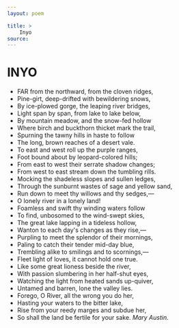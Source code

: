 ```yaml
---
layout: poem

title: >
    Inyo
source: 
---
```


        	 
# INYO

  - FAR from the northward, from the cloven ridges,
 -    Pine-girt, deep-drifted with bewildering snows,
 - By ice-plowed gorge, the leaping river bridges,
 -    Light span by span, from lake to lake below,
 - By mountain meadow, and the snow-fed hollow
 -    Where birch and buckthorn thicket mark the trail,
 - Spurning the tawny hills in haste to follow
 -    The long, brown reaches of a desert vale.
  - To east and west roll up the purple ranges,
 -    Foot bound about by leopard-colored hills;
 - From east to west their serrate shadow changes;
 -    From west to east stream down the tumbling rills.
 - Mocking the shadeless slopes and sullen ledges,
 -    Through the sunburnt wastes of sage and yellow sand,
 - Run down to meet thy willows and thy sedges,—
 -    O lonely river in a lonely land!
  - Foamless and swift thy winding waters follow
 -    To find, unbosomed to the wind-swept skies,
 - The great lake lapping in a tideless hollow,
 -    Wanton to each day's changes as they rise,—
 - Purpling to meet the splendor of their mornings,
 -    Paling to catch their tender mid-day blue,
 - Trembling alike to smilings and to scornings,—
 -    Fleet light of loves, it cannot hold one true.
  - Like some great lioness beside the river,
 -    With passion slumbering in her half-shut eyes,
 - Watching the light from heated sands up-quiver,
 -    Untamed and barren, lone the valley lies.
 - Forego, O River, all the wrong you do her,
 -    Hasting your waters to the bitter lake,
 - Rise from your reedy marges and subdue her,
 -    So shall the land be fertile for your sake.
   *Mary Austin.*

      